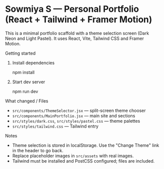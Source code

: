 # Sowmiya S — Personal Portfolio (React + Tailwind + Framer Motion)

This is a minimal portfolio scaffold with a theme selection screen (Dark Neon and Light Pastel). It uses React, Vite, Tailwind CSS and Framer Motion.

Getting started

1. Install dependencies

   npm install

2. Start dev server

   npm run dev

What changed / Files

- `src/components/ThemeSelector.jsx` — split-screen theme chooser
- `src/components/MainPortfolio.jsx` — main site and sections
- `src/styles/dark.css`, `src/styles/pastel.css` — theme palettes
- `src/styles/tailwind.css` — Tailwind entry

Notes

- Theme selection is stored in localStorage. Use the "Change Theme" link in the header to go back.
- Replace placeholder images in `src/assets` with real images.
- Tailwind must be installed and PostCSS configured; files are included.
